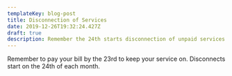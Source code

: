 ```yaml
---
templateKey: blog-post
title: Disconnection of Services
date: 2019-12-26T19:32:24.427Z
draft: true
description: Remember the 24th starts disconnection of unpaid services.
---
```

Remember to pay your bill by the 23rd to keep your service on.  Disconnects start on the 24th of each month.

